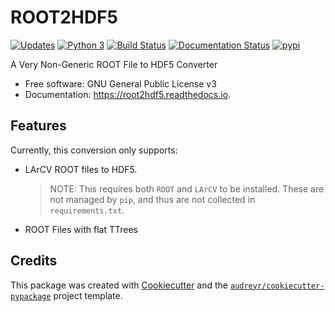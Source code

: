 # ROOT2HDF5

[![Updates](https://pyup.io/repos/github/hep-dl/root2hdf5/shield.svg)](https://pyup.io/repos/github/hep-dl/root2hdf5/)
[![Python 3](https://pyup.io/repos/github/hep-dl/root2hdf5/python-3-shield.svg)](https://pyup.io/repos/github/hep-dl/root2hdf5/)
[![Build Status](https://travis-ci.org/HEP-DL/root2hdf5.svg?branch=master)](https://travis-ci.org/HEP-DL/root2hdf5)
[![Documentation Status](https://readthedocs.org/projects/root2hdf5/badge/?version=latest)](https://root2hdf5.readthedocs.io/en/latest/?badge=latest)
[![pypi](https://img.shields.io/pypi/v/root2hdf5.svg)](https://pypi.python.org/pypi/root2hdf5)


A Very Non-Generic ROOT File to HDF5 Converter


* Free software: GNU General Public License v3
* Documentation: https://root2hdf5.readthedocs.io.


## Features


Currently, this conversion only supports: 

* LArCV ROOT files to HDF5.

  > NOTE: This requires both `ROOT` and `LArCV` to be installed. These are not managed by `pip`, and thus are not collected in `requirements.txt`.

* ROOT Files with flat TTrees

## Credits

This package was created with [Cookiecutter](https://github.com/audreyr/cookiecutter) and the [`audreyr/cookiecutter-pypackage`](https://github.com/audreyr/cookiecutter-pypackage) project template.
